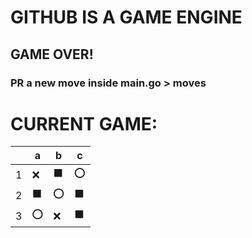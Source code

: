 # GITHUB IS A GAME ENGINE

## GAME OVER!

### PR a new move inside main.go > moves
# CURRENT GAME:

||a|b|c|
|---|---|---|---|
|1|❌|⬛|⭕|
|2|⬛|⭕|⬛|
|3|⭕|❌|⬛|